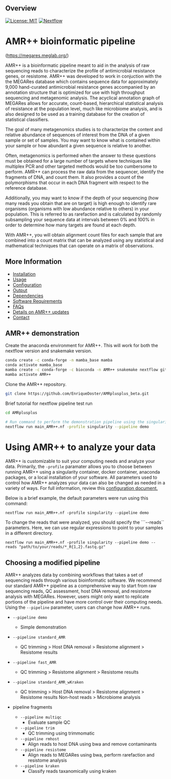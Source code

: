 Overview
--------
[![License: MIT](https://img.shields.io/badge/License-MIT-yellow.svg)](https://opensource.org/licenses/MIT)
[![Nextflow](https://img.shields.io/badge/Nextflow-%E2%89%A50.25.1-brightgreen.svg)](https://www.nextflow.io/)


# AMR++ bioinformatic pipeline
(https://megares.meglab.org/)

AMR++ is a bioinformatic pipeline meant to aid in the analysis of raw sequencing reads to characterize the profile of antimicrobial resistance genes, or resistome. AMR++ was developed to work in conjuction with the the MEGARes database which contains sequence data for approximately 9,000 hand-curated antimicrobial resistance genes accompanied by an annotation structure that is optimized for use with high throughput sequencing and metagenomic analysis. The acyclical annotation graph of MEGARes allows for accurate, count-based, hierarchical statistical analysis of resistance at the population level, much like microbiome analysis, and is also designed to be used as a training database for the creation of statistical classifiers.

The goal of many metagenomics studies is to characterize the content and relative abundance of sequences of interest from the DNA of a given sample or set of samples. You may want to know what is contained within your sample or how abundant a given sequence is relative to another.

Often, metagenomics is performed when the answer to these questions must be obtained for a large number of targets where techniques like multiplex PCR and other targeted methods would be too cumbersome to perform. AMR++ can process the raw data from the sequencer, identify the fragments of DNA, and count them. It also provides a count of the polymorphisms that occur in each DNA fragment with respect to the reference database.

Additionally, you may want to know if the depth of your sequencing (how many reads you obtain that are on target) is high enough to identify rare organisms (organisms with low abundance relative to others) in your population. This is referred to as rarefaction and is calculated by randomly subsampling your sequence data at intervals between 0% and 100% in order to determine how many targets are found at each depth.

With AMR++, you will obtain alignment count files for each sample that are combined into a count matrix that can be analyzed using any statistical and mathematical techniques that can operate on a matrix of observations.

More Information
----------------

- [Installation](https://github.com/Microbial-Ecology-Group/AMRplusplus/blob/master/docs/installation.md)
- [Usage](https://github.com/Microbial-Ecology-Group/AMRplusplus/blob/master/docs/usage.md)
- [Configuration](https://github.com/Microbial-Ecology-Group/AMRplusplus/blob/master/docs/configuration.md)
- [Output](https://github.com/Microbial-Ecology-Group/AMRplusplus/blob/master/docs/output.md)
- [Dependencies](https://github.com/Microbial-Ecology-Group/AMRplusplus/blob/master/docs/dependencies.md)
- [Software Requirements](https://github.com/Microbial-Ecology-Group/AMRplusplus/blob/master/docs/requirements.md)
- [FAQs](https://github.com/Microbial-Ecology-Group/AMRplusplus/blob/master/docs/FAQs.md)
- [Details on AMR++ updates](https://github.com/Microbial-Ecology-Group/AMRplusplus/blob/master/docs/update_details.md)
- [Contact](https://github.com/Microbial-Ecology-Group/AMRplusplus/blob/master/docs/contact.md)



## AMR++ demonstration

Create the anaconda environment for AMR++. This will work for both the nextflow version and snakemake version.

```bash
conda create -c conda-forge -n mamba_base mamba
conda activate mamba_base
mamba create -c conda-forge -c bioconda -n AMR++ snakemake nextflow git make cxx-compiler singularity
mamba activate AMR++
```


Clone the AMR++ repository.

```bash
git clone https://github.com/EnriqueDoster/AMRplusplus_beta.git
```

Brief tutorial for nextflow pipeline test run
```bash
cd AMRplusplus

# Run command to perform the demonstration pipeline using the singularity profile
nextflow run main_AMR++.nf -profile singularity --pipeline demo
```


# Using AMR++ to analyze your data

AMR++ is customizable to suit your computing needs and analyze your data. Primarily, the ```-profile``` paramater allows you to choose between running AMR++ using a singularity container, docker container, anaconda packages, or a local installation of your software. 
All parameters used to control how AMR++ analyzes your data can also be changed as needed in a variety of ways. For full information, review this [configuration document.](https://github.com/Microbial-Ecology-Group/AMRplusplus/blob/master/docs/configuration.md)


Below is a brief example, the default parameters were run using this command:

```nextflow run main_AMR++.nf -profile singularity --pipeline demo```

To change the reads that were analyzed, you should specify the ```--reads`` parameters. Here, we can use regular expressions to point to your samples in a different directory.

```nextflow run main_AMR++.nf -profile singularity --pipeline demo --reads "path/to/your/reads/*_R{1,2}.fastq.gz" ```


## Choosing a modified pipeline

AMR++ analyzes data by combining workflows that takes a set of sequencing reads through various bioinformatic software. We recommend our standard AMR++ pipeline as a comprehensive way to start from raw sequencing reads, QC assessment, host DNA removal, and resistome analysis with MEGARes. However, users might only want to replicate portions of the pipeline and have more control over their computing needs. Using the ```--pipeline``` parameter, users can change how AMR++ runs.

* ```--pipeline demo```    
    * Simple demonstration

* ```--pipeline standard_AMR```   
    * QC trimming > Host DNA removal > Resistome alignment > Resistome results

* ```--pipeline fast_AMR```
    * QC trimming > Resistome alignment > Resistome results

* ```--pipeline standard_AMR_wKraken```
    * QC trimming > Host DNA removal > Resistome alignment > Resistome results 
Non-host reads > Microbiome analysis

* pipeline fragments
    * ```--pipeline multiqc```  
        * Evaluate sample QC 
    * ```--pipeline trim```  
        * QC trimming using trimmomatic 
    * ```--pipeline rmhost```  
        * Align reads to host DNA using bwa and remove contaminants 
    * ```--pipeline resistome```  
        * Align reads to MEGARes using bwa, perform rarefaction and resistome analysis
    * ```--pipeline kraken```  
        * Classify reads taxanomically using kraken 


